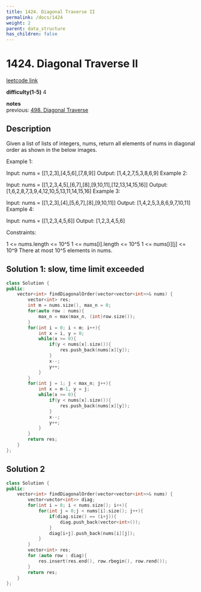 ```yaml
---
title: 1424. Diagonal Traverse II
permalink: /docs/1424
weight: 2
parent: data_structure
has_children: false
---
```

# 1424. Diagonal Traverse II
[leetcode link](https://leetcode.com/problems/diagonal-traverse-ii/)

**difficulty(1-5)** 
4

**notes**   
previous: [498. Diagonal Traverse](/docs/498)

## Description
Given a list of lists of integers, nums, return all elements of nums in diagonal order as shown in the below images.
 

Example 1:



Input: nums = [[1,2,3],[4,5,6],[7,8,9]]
Output: [1,4,2,7,5,3,8,6,9]
Example 2:



Input: nums = [[1,2,3,4,5],[6,7],[8],[9,10,11],[12,13,14,15,16]]
Output: [1,6,2,8,7,3,9,4,12,10,5,13,11,14,15,16]
Example 3:

Input: nums = [[1,2,3],[4],[5,6,7],[8],[9,10,11]]
Output: [1,4,2,5,3,8,6,9,7,10,11]
Example 4:

Input: nums = [[1,2,3,4,5,6]]
Output: [1,2,3,4,5,6]
 

Constraints:

1 <= nums.length <= 10^5
1 <= nums[i].length <= 10^5
1 <= nums[i][j] <= 10^9
There at most 10^5 elements in nums.

## Solution 1: slow, time limit exceeded

```c++
class Solution {
public:
    vector<int> findDiagonalOrder(vector<vector<int>>& nums) {
        vector<int> res;
        int m = nums.size(), max_n = 0;
        for(auto row : nums){
            max_n = max(max_n, (int)row.size());
        }   
        for(int i = 0; i < m; i++){
            int x = i, y = 0;
            while(x >= 0){
                if(y < nums[x].size()){
                    res.push_back(nums[x][y]);
                }
                x--;
                y++;
            }
        }
        for(int j = 1; j < max_n; j++){
            int x = m-1, y = j;
            while(x >= 0){
                if(y < nums[x].size()){
                    res.push_back(nums[x][y]);
                }
                x--;
                y++;
            }
        }
        return res;
    }
};
```
## Solution 2

```c++
class Solution {
public:
    vector<int> findDiagonalOrder(vector<vector<int>>& nums) {
        vector<vector<int>> diag;
        for(int i = 0; i < nums.size(); i++){
            for(int j = 0;j < nums[i].size(); j++){
                if(diag.size() == (i+j)){
                    diag.push_back(vector<int>());
                }
                diag[i+j].push_back(nums[i][j]);
            }
        }
        vector<int> res;
        for (auto row : diag){
            res.insert(res.end(), row.rbegin(), row.rend());
        }
        return res;
    }
};
```
<!-- 
Default label
{: .label }

Blue label
{: .label .label-blue }

Stable
{: .label .label-green }

New release
{: .label .label-purple }

Coming soon
{: .label .label-yellow }

Deprecated
{: .label .label-red } -->
